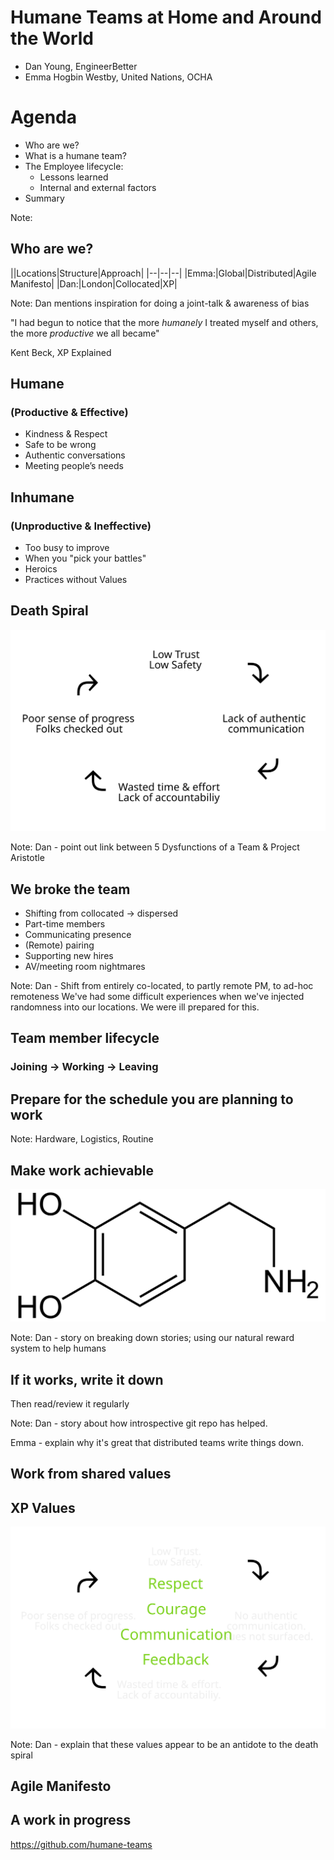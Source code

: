 # Humane Teams at Home and Around the World

- Dan Young, EngineerBetter
- Emma Hogbin Westby, United Nations, OCHA



# Agenda

- Who are we?
- What is a humane team?
- The Employee lifecycle:
    - Lessons learned
    - Internal and external factors
- Summary

Note:



## Who are we?

||Locations|Structure|Approach|
|--|--|--|
|Emma:|Global|Distributed|Agile Manifesto|
|Dan:|London|Collocated|XP|

Note: Dan mentions inspiration for doing a joint-talk & awareness of bias



"I had begun to notice that the more *humanely* I treated myself and others, the more *productive* we all became"

Kent Beck, XP Explained



## Humane
### (Productive & Effective)
* Kindness & Respect
* Safe to be wrong
* Authentic conversations
* Meeting people’s needs



## Inhumane
### (Unproductive & Ineffective)
* Too busy to improve
* When you "pick your battles"
* Heroics
* Practices without Values



## Death Spiral
![Death Spiral](/images/death-spiral.svg "Death Spiral")

Note:
Dan - point out link between 5 Dysfunctions of a Team & Project Aristotle



## We broke the team
* Shifting from collocated → dispersed
* Part-time members
* Communicating presence
* (Remote) pairing
* Supporting new hires
* AV/meeting room nightmares

Note: Dan - Shift from entirely co-located, to partly remote PM, to ad-hoc remoteness
We've had some difficult experiences when we've injected randomness into our locations. We were ill prepared for this.



## Team member lifecycle

### Joining → Working → Leaving



## Prepare for the schedule you are planning to work

Note: Hardware, Logistics, Routine



## Make work achievable
![Dopamine](/images/dopamine.png "Dopamine")

Note: Dan - story on breaking down stories; using our natural reward system to help humans



## If it works, write it down
Then read/review it regularly

Note:
Dan - story about how introspective git repo has helped.

Emma - explain why it's great that distributed teams write things down.



## Work from shared values



## XP Values
![Death Spiral Antidote](/images/death-spiral-antidote.svg "Death Spiral Antidote")

Note: Dan - explain that these values appear to be an antidote to the death spiral



## Agile Manifesto



## A work in progress
https://github.com/humane-teams
